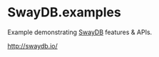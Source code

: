 # SwayDB.examples

Example demonstrating [SwayDB](https://github.com/simerplaha/SwayDB) features & APIs.

http://swaydb.io/
